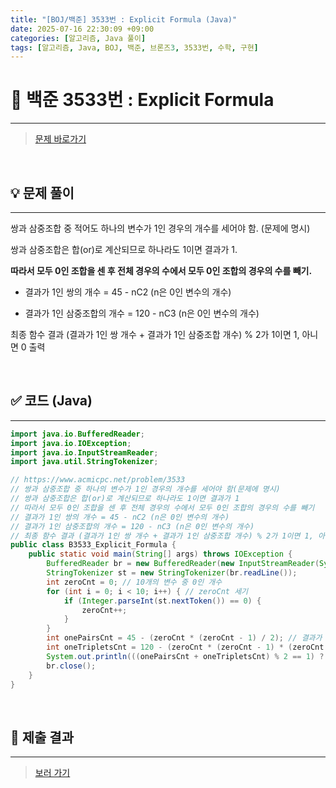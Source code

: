 ```yaml
---
title: "[BOJ/백준] 3533번 : Explicit Formula (Java)"
date: 2025-07-16 22:30:09 +09:00
categories: [알고리즘, Java 풀이]
tags: [알고리즘, Java, BOJ, 백준, 브론즈3, 3533번, 수학, 구현]
---
```


<!-- ========================================================================== -->

# 📘 백준 3533번 : Explicit Formula 

---

> [문제 바로가기](https://www.acmicpc.net/problem/3533)

<br>

<!-- ========================================================================== -->

## 💡 문제 풀이

---


쌍과 삼중조합 중 적어도 하나의 변수가 1인 경우의 개수를 세어야 함. (문제에 명시)

쌍과 삼중조합은 합(or)로 계산되므로 하나라도 1이면 결과가 1.

**따라서 모두 0인 조합을 센 후 전체 경우의 수에서 모두 0인 조합의 경우의 수를 빼기.**

+ 결과가 1인 쌍의 개수 = 45 - nC2 (n은 0인 변수의 개수)

+ 결과가 1인 삼중조합의 개수 = 120 - nC3 (n은 0인 변수의 개수)

최종 함수 결과 (결과가 1인 쌍 개수 + 결과가 1인 삼중조합 개수) % 2가 1이면 1, 아니면 0 출력

<br>

<!-- ========================================================================== -->

## ✅ 코드 (Java)

---

```java
import java.io.BufferedReader;
import java.io.IOException;
import java.io.InputStreamReader;
import java.util.StringTokenizer;

// https://www.acmicpc.net/problem/3533
// 쌍과 삼중조합 중 하나의 변수가 1인 경우의 개수를 세어야 함(문제에 명시)
// 쌍과 삼중조합은 합(or)로 계산되므로 하나라도 1이면 결과가 1
// 따라서 모두 0인 조합을 센 후 전체 경우의 수에서 모두 0인 조합의 경우의 수를 빼기
// 결과가 1인 쌍의 개수 = 45 - nC2 (n은 0인 변수의 개수)
// 결과가 1인 삼중조합의 개수 = 120 - nC3 (n은 0인 변수의 개수)
// 최종 함수 결과 (결과가 1인 쌍 개수 + 결과가 1인 삼중조합 개수) % 2가 1이면 1, 아니면 0 출력
public class B3533_Explicit_Formula {
	public static void main(String[] args) throws IOException {
		BufferedReader br = new BufferedReader(new InputStreamReader(System.in));
		StringTokenizer st = new StringTokenizer(br.readLine());
		int zeroCnt = 0; // 10개의 변수 중 0인 개수
		for (int i = 0; i < 10; i++) { // zeroCnt 세기
			if (Integer.parseInt(st.nextToken()) == 0) {
				zeroCnt++;
			}
		}
		int onePairsCnt = 45 - (zeroCnt * (zeroCnt - 1) / 2); // 결과가 1인 쌍의 개수
		int oneTripletsCnt = 120 - (zeroCnt * (zeroCnt - 1) * (zeroCnt - 2) / 6); // 결과가 1인 삼중조합의 개수
		System.out.println(((onePairsCnt + oneTripletsCnt) % 2 == 1) ? 1 : 0); // 함수 결과 출력
		br.close();
	}
}
```

<br>

<!-- ========================================================================== -->

## 💾 제출 결과

---

> [보러 가기](https://www.acmicpc.net/status?from_mine=1&problem_id=3533&user_id=juyn2000)

<br>

<!-- ========================================================================== -->

<!-- ## 🧩 새롭게 알게 된 점

---



<br> -->

<!-- ========================================================================== -->

<!--

## 🔗 참고한 자료

---

- []()

- []()

<br>
-->
